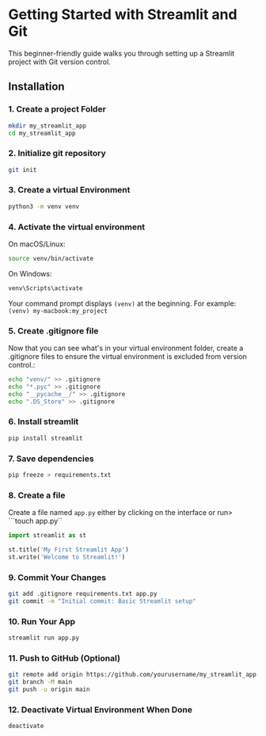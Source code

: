 # Getting Started with Streamlit and Git

This beginner-friendly guide walks you through setting up a Streamlit project with Git version control.

## Installation

### 1. Create a project Folder
```bash
mkdir my_streamlit_app
cd my_streamlit_app
```

### 2. Initialize git repository
```bash
git init
```

### 3. Create a virtual Environment
```bash
python3 -m venv venv
```

### 4. Activate the virtual environment
On macOS/Linux:
```bash
source venv/bin/activate
```

On Windows:
```bash
venv\Scripts\activate
```
Your command prompt displays `(venv)` at the beginning. For example:
```(venv) my-macbook:my_project```

### 5. Create .gitignore file

Now that you can see what's in your virtual environment folder, create a .gitignore files to ensure the virtual environment is excluded from version control.:
```bash
echo "venv/" >> .gitignore
echo "*.pyc" >> .gitignore
echo "__pycache__/" >> .gitignore
echo ".DS_Store" >> .gitignore
```

### 6. Install streamlit
```bash
pip install streamlit
```

### 7. Save dependencies
```bash
pip freeze > requirements.txt
```

### 8. Create a file

Create a file named `app.py` either by clicking on the interface or run> ```touch app.py``

```python
import streamlit as st

st.title('My First Streamlit App')
st.write('Welcome to Streamlit!')
```

### 9. Commit Your Changes
```bash
git add .gitignore requirements.txt app.py
git commit -m "Initial commit: Basic Streamlit setup"
```

### 10. Run Your App
```bash
streamlit run app.py
```

### 11. Push to GitHub (Optional)
```bash
git remote add origin https://github.com/yourusername/my_streamlit_app.git
git branch -M main
git push -u origin main
```

### 12. Deactivate Virtual Environment When Done
```bash
deactivate
```


